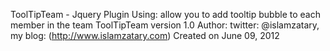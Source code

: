 ToolTipTeam - Jquery Plugin
Using: allow you to add tooltip bubble to each member in the team
ToolTipTeam version 1.0
Author: twitter: @islamzatary, my blog: (http://www.islamzatary.com)
Created on June 09, 2012


